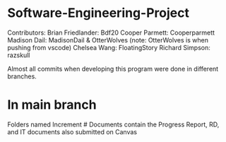 # Software-Engineering-Project
Contributors:
  Brian Friedlander: Bdf20
  Cooper Parmett: Cooperparmett
  Madison Dail: MadisonDail & OtterWolves (note: OtterWolves is when pushing from vscode) 
  Chelsea Wang: FloatingStory
  Richard Simpson: razskull

Almost all commits when developing this program were done in different branches.

# In main branch
Folders named Increment # Documents contain the Progress Report, RD, and IT documents also submitted on Canvas
